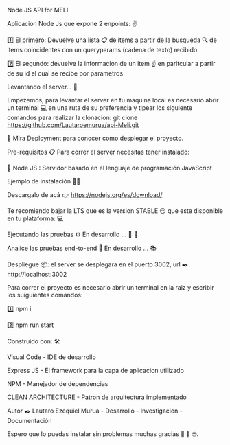 Node JS API for MELI

Aplicacion Node Js que expone 2 enpoints: ✌️

1️⃣ El primero: Devuelve una lista 📋 de items a partir de la busqueda 🔍 de items coincidentes con un queryparams (cadena de texto) recibido.

2️⃣ El segundo: devuelve la informacion de un item ☝️ en paritcular a partir de su id el cual se recibe por parametros

Levantando el server... 🚀

Empezemos, para levantar el server en tu maquina local es necesario abrir un terminal 💻 en una ruta de su preferencia y tipear los siguiente comandos para realizar la clonacion: 
git clone https://github.com/Lautaroemurua/api-Meli.git

👀 Mira Deployment para conocer como desplegar el proyecto.

Pre-requisitos 📋 Para correr el server necesitas tener instalado:

🔴 Node JS : Servidor basado en el lenguaje de programación JavaScript

Ejemplo de instalación 🔩🔧

Descargalo de acá 👉 https://nodejs.org/es/download/

Te recomiendo bajar la LTS que es la version STABLE 😏 que este disponible en tu plataforma: 💻

Ejecutando las pruebas ⚙️ En desarrollo ... 🔧 🔩

Analice las pruebas end-to-end 🔩 En desarrollo ... 📚

Despliegue 📦: el server se desplegara en el puerto 3002, url ✒️ http://localhost:3002

Para correr el proyecto es necesario abrir un terminal en la raiz y escribir los suiguientes comandos:

:one: npm i

:two: npm run start



Construido con: 🛠️

Visual Code - IDE de desarrollo

Express JS - El framework para la capa de aplicacion utilizado

NPM - Manejador de dependencias 

CLEAN ARCHITECTURE - Patron de arquitectura implementado 


Autor ✒️ Lautaro Ezequiel Murua - Desarrollo - Investigacion  - Documentación

Espero que lo puedas instalar sin problemas muchas gracias 🎁 🍺 🤓.

